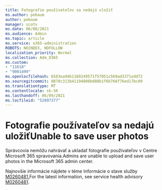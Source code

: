 ```yaml
---
title: Fotografie používateľov sa nedajú uložiť
ms.author: pebaum
author: pebaum
manager: scotv
ms.date: 06/08/2021
ms.audience: Admin
ms.topic: article
ms.service: o365-administration
ROBOTS: NOINDEX, NOFOLLOW
localization_priority: Normal
ms.collection: Adm_O365
ms.custom:
- "11618"
- "9001499"
ms.openlocfilehash: 6583ea94b1169249571f57051c569ad3371edd72
ms.sourcegitcommit: 8878c313b41194808bd88b1f6b766f76ed17bc09
ms.translationtype: MT
ms.contentlocale: sk-SK
ms.lasthandoff: 06/09/2021
ms.locfileid: "52897377"
---
```

# <a name="unable-to-save-user-photos"></a><span data-ttu-id="0df02-102">Fotografie používateľov sa nedajú uložiť</span><span class="sxs-lookup"><span data-stu-id="0df02-102">Unable to save user photos</span></span>

<span data-ttu-id="0df02-103">Správcovia nemôžu nahrávať a ukladať fotografie používateľov v Centre Microsoft 365 spravovania.</span><span class="sxs-lookup"><span data-stu-id="0df02-103">Admins are unable to upload and save user photos in the Microsoft 365 admin center.</span></span>

<span data-ttu-id="0df02-104">Najnovšie informácie nájdete v téme Informácie o stave služby [M0260481.](https://admin.microsoft.com/Adminportal/Home?source=applauncher#/servicehealth/advisories/:/alerts/MO260481)</span><span class="sxs-lookup"><span data-stu-id="0df02-104">For the latest information, see service health advisory [M0260481](https://admin.microsoft.com/Adminportal/Home?source=applauncher#/servicehealth/advisories/:/alerts/MO260481).</span></span>
